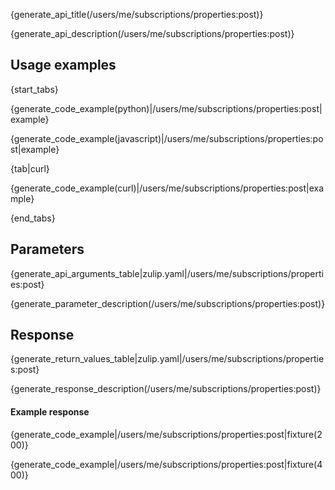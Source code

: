 {generate_api_title(/users/me/subscriptions/properties:post)}

{generate_api_description(/users/me/subscriptions/properties:post)}

## Usage examples

{start_tabs}

{generate_code_example(python)|/users/me/subscriptions/properties:post|example}

{generate_code_example(javascript)|/users/me/subscriptions/properties:post|example}

{tab|curl}

{generate_code_example(curl)|/users/me/subscriptions/properties:post|example}

{end_tabs}

## Parameters

{generate_api_arguments_table|zulip.yaml|/users/me/subscriptions/properties:post}

{generate_parameter_description(/users/me/subscriptions/properties:post)}

## Response

{generate_return_values_table|zulip.yaml|/users/me/subscriptions/properties:post}

{generate_response_description(/users/me/subscriptions/properties:post)}

#### Example response

{generate_code_example|/users/me/subscriptions/properties:post|fixture(200)}

{generate_code_example|/users/me/subscriptions/properties:post|fixture(400)}
